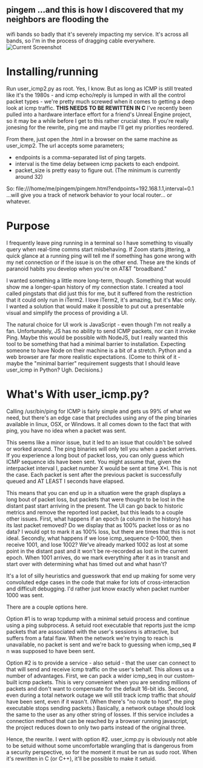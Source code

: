 ## pingem ...and this is how I discovered that my neighbors are flooding the
wifi bands so badly that it's severely impacting my service. It's across all
bands, so I'm in the process of dragging cable everywhere.  ![Current
Screenshot](/screenshot.png)
# Installing/running
Run user_icmp2.py as root. Yes, I know. But as long as ICMP is still treated
like it's the 1980s - and icmp echo/reply is lumped in with all the control
packet types - we're pretty much screwed when it comes to getting a deep look
at icmp traffic. **THIS NEEDS TO BE REWITTEN IN C** I've recently been pulled
into a hardware interface effort for a friend's Unreal Engine project, so it
may be a while before I get to this rather crucial step. If you're really
jonesing for the rewrite, ping me and maybe I'll get my priorities reordered.

From there, just open the .html in a browser on the same machine as user_icmp2.
The url accepts some parameters;
* endpoints is a comma-separated list of ping targets.
* interval is the time delay between icmp packets to each endpoint.
* packet_size is pretty easy to figure out. (The minimum is currently around 32)

So:
  file:///home/me/pingem/pingem.html?endpoints=192.168.1.1,interval=0.1
...will give you a track of network behavior to your local router... or
whatever.

# Purpose
I frequently leave ping running in a terminal so I have something to visually
query when real-time comms start misbehaving. If Zoom starts jittering, a quick
glance at a running ping will tell me if something has gone wrong with my net
connection or if the issue is on the other end. These are the kinds of paranoid
habits you develop when you're on AT&T "broadband."

I wanted something a little more long-term, though. Something that would show
me a longer-span history of my connection state. I created a tool called
pingstats that did just this for me, but it suffered from the restriction that
it could only run in iTerm2. I love iTerm2, it's amazing, but it's Mac only. I
wanted a solution that would make it possible to put out a presentable visual
and simplify the process of providing a UI.

The natural choice for UI work is JavaScript - even though I'm not really a fan.
Unfortunately, JS has no ability to send ICMP packets, nor can it invoke Ping.
Maybe this would be possible with NodeJS, but I really wanted this tool to be
something that had a minimal barrier to installation. Expecting someone to have
Node on their machine is a bit of a stretch. Python and a web browser are far
more realistic expectations. (Come to think of it - maybe the "minimal barrier"
requirement suggests that I should leave user_icmp in Python? Ugh. Decisions.)

# What's With user_icmp.py?

Calling /usr/bin/ping for ICMP is fairly simple and gets us 99% of what we
need, but there's an edge case that precludes using any of the ping binaries
available in linux, OSX, or Windows. It all comes down to the fact that with
ping, you have no idea when a packet was sent.

This seems like a minor issue, but it led to an issue that couldn't be solved
or worked around. The ping binaries will only tell you when a packet arrives.
If you experience a long bout of packet loss, you can only guess which ICMP
sequence ids have been sent. You might assume that, given the interpacket
interval I, packet number X would be sent at time X*I. This is not the case.
Each packet is sent after the previous packet is successfully queued and AT
LEAST I seconds have elapsed.

This means that you can end up in a situation were the graph displays a long
bout of packet loss, but packets that were thought to be lost in the distant
past start arriving in the present. The UI can go back to historic metrics and
remove the reported lost packet, but this leads to a couple other issues.
First, what happens if an epoch (a column in the history) has its last packet
removed?  Do we display that as 100% packet loss or as no data? I would opt to
mark it as 100% loss, but there are times that this is not ideal. Secondly,
what happens if we lose icmp_sequence 0-1000, then receive 1001, and lose 1002?
We've already marked 1002 as lost at some point in the distant past and it
won't be re-recorded as lost in the current epoch. When 1001 arrives, do we
mark everything after it as in transit and start over with determining what has
timed out and what hasn't?

It's a lot of silly heuristics and guesswork that end up making for some very
convoluted edge cases in the code that make for lots of cross-interaction and
difficult debugging. I'd rather just know exactly when packet number 1000 was
sent.

There are a couple options here.

Option #1 is to wrap tcpdump with a minimal setuid process and continue using a
ping subprocess. A setuid root executable that reports just the icmp packets
that are associated with the user's sessions is attractive, but suffers from a
fatal flaw. When the network we're trying to reach is unavailable, no packet is
sent and we're back to guessing when icmp_seq # n was supposed to have been
sent.

Option #2 is to provide a service - also setuid - that the user can connect to
that will send and receive icmp traffic on the user's behalf. This allows us a
number of advantages. First, we can pack a wider icmp_seq in our custom-built
icmp packets. This is very convenient when you are sending millions of packets
and don't want to compensate for the default 16-bit ids. Second, even during a
total network outage we will still track icmp traffic that _should_ have been
sent, even if it wasn't. (When there's "no route to host", the ping executable
stops sending packets.) Basically, a network outage should look the same to the
user as any other string of losses. If this service includes a connection
method that can be reached by a browser running javascript, the project reduces
down to only two parts instead of the original three.

Hence, the rewrite. I went with option #2. user_icmp.py is obviously not able to
be setuid without some uncomfortable wrangling that is dangerous from a security
perspective, so for the moment it must be run as sudo root. When it's rewritten
in C (or C++), it'll be possible to make it setuid.

